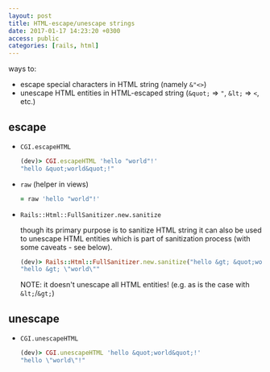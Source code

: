 ```yaml
---
layout: post
title: HTML-escape/unescape strings
date: 2017-01-17 14:23:20 +0300
access: public
categories: [rails, html]
---
```


ways to:

- escape special characters in HTML string (namely `&"<>`)
- unescape HTML entities in HTML-escaped string (`&quot;` => `"`, `&lt;` => `<`, etc.)

<!-- more -->

## escape

- `CGI.escapeHTML`

  ```ruby
  (dev)> CGI.escapeHTML 'hello "world"!'
  "hello &quot;world&quot;!"
  ```

- `raw` (helper in views)

  ```ruby
  = raw 'hello "world"!'
  ```

- `Rails::Html::FullSanitizer.new.sanitize`

  though its primary purpose is to sanitize HTML string
  it can also be used to unescape HTML entities which is part
  of sanitization process (with some caveats - see below).

  ```ruby
  (dev)> Rails::Html::FullSanitizer.new.sanitize("hello &gt; &quot;world&quot;")
  "hello &gt; \"world\""
  ```

  NOTE: it doesn't unescape all HTML entities! (e.g. as is the case with `&lt;`/`&gt;`)

## unescape

- `CGI.unescapeHTML`

  ```ruby
  (dev)> CGI.unescapeHTML 'hello &quot;world&quot;!'
  "hello \"world\"!"
  ```
